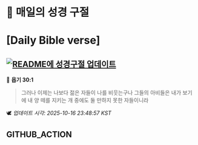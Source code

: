 # 🙏 매일의 성경 구절
# [Daily Bible verse]
## [![README에 성경구절 업데이트](https://github.com/DONGSUKA/first_test/actions/workflows/update-readme-bible.yml/badge.svg)](https://github.com/DONGSUKA/first_test/actions/workflows/update-readme-bible.yml)
<!-- START_BIBLE_VERSE -->
📖 **욥기 30:1**
> 그러나 이제는 나보다 젊은 자들이 나를 비웃는구나 그들의 아비들은 내가 보기에 내 양 떼를 지키는 개 중에도 둘 만하지 못한 자들이니라

🕊️ _업데이트 시각: 2025-10-16 23:48:57 KST_
  <!-- END_BIBLE_VERSE -->
## GITHUB_ACTION
